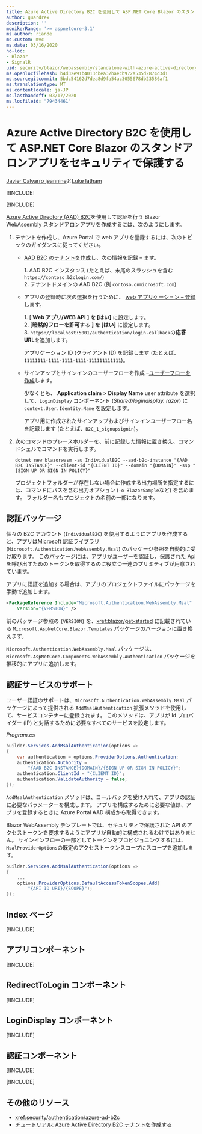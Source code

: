 ```yaml
---
title: Azure Active Directory B2C を使用して ASP.NET Core Blazor のスタンドアロンアプリをセキュリティで保護する
author: guardrex
description: ''
monikerRange: '>= aspnetcore-3.1'
ms.author: riande
ms.custom: mvc
ms.date: 03/16/2020
no-loc:
- Blazor
- SignalR
uid: security/blazor/webassembly/standalone-with-azure-active-directory-b2c
ms.openlocfilehash: b4d32e91b4013cbea37baecb972a535d2874d3d1
ms.sourcegitcommit: 5bdc54162d7dea8d9fa54ac3055678db23586af1
ms.translationtype: MT
ms.contentlocale: ja-JP
ms.lasthandoff: 03/17/2020
ms.locfileid: "79434461"
---
```

# <a name="secure-an-aspnet-core-opno-locblazor-webassembly-standalone-app-with-azure-active-directory-b2c"></a>Azure Active Directory B2C を使用して ASP.NET Core Blazor のスタンドアロンアプリをセキュリティで保護する

[Javier Calvarro jeannine](https://github.com/javiercn)と[Luke latham](https://github.com/guardrex)

[!INCLUDE[](~/includes/blazorwasm-preview-notice.md)]

[!INCLUDE[](~/includes/blazorwasm-3.2-template-article-notice.md)]

[Azure Active Directory (AAD) B2C](/azure/active-directory-b2c/overview)を使用して認証を行う Blazor WebAssembly スタンドアロンアプリを作成するには、次のようにします。

1. テナントを作成し、Azure Portal で web アプリを登録するには、次のトピックのガイダンスに従ってください。

   * [AAD B2C のテナントを作成](/azure/active-directory-b2c/tutorial-create-tenant)し、次の情報を記録 &ndash; ます。

     1\. AAD B2C インスタンス (たとえば、末尾のスラッシュを含む `https://contoso.b2clogin.com/`)<br>
     2\. テナントドメインの AAD B2C (例 `contoso.onmicrosoft.com`)

   * アプリの登録時に次の選択を行うために、 [web アプリケーション &ndash; 登録](/azure/active-directory-b2c/tutorial-register-applications)します。

     1\. [ **Web アプリ/WEB API** **] を [はい]** に設定します。<br>
     2\. [**暗黙的フローを許可**する **] を [はい]** に設定します。<br>
     3\. `https://localhost:5001/authentication/login-callback`の**応答 URL**を追加します。

     アプリケーション ID (クライアント ID) を記録します (たとえば、`11111111-1111-1111-1111-111111111111`)。

   * サインアップとサインインのユーザーフローを作成 &ndash;[ユーザーフローを作成](/azure/active-directory-b2c/tutorial-create-user-flows)します。

     少なくとも、 **Application claim** > **Display Name** user attribute を選択して、`LoginDisplay` コンポーネント (*Shared/logindisplay. razor*) に `context.User.Identity.Name` を設定します。

     アプリ用に作成されたサインアップおよびサインインユーザーフロー名を記録します (たとえば、`B2C_1_signupsignin`)。

1. 次のコマンドのプレースホルダーを、前に記録した情報に置き換え、コマンドシェルでコマンドを実行します。

   ```dotnetcli
   dotnet new blazorwasm -au IndividualB2C --aad-b2c-instance "{AAD B2C INSTANCE}" --client-id "{CLIENT ID}" --domain "{DOMAIN}" -ssp "{SIGN UP OR SIGN IN POLICY}"
   ```

   プロジェクトフォルダーが存在しない場合に作成する出力場所を指定するには、コマンドにパスを含む出力オプション (`-o BlazorSample`など) を含めます。 フォルダー名もプロジェクトの名前の一部になります。

## <a name="authentication-package"></a>認証パッケージ

個々の B2C アカウント (`IndividualB2C`) を使用するようにアプリを作成すると、アプリは[Microsoft 認証ライブラリ](/azure/active-directory/develop/msal-overview)(`Microsoft.Authentication.WebAssembly.Msal`) のパッケージ参照を自動的に受け取ります。 このパッケージには、アプリがユーザーを認証し、保護された Api を呼び出すためのトークンを取得するのに役立つ一連のプリミティブが用意されています。

アプリに認証を追加する場合は、アプリのプロジェクトファイルにパッケージを手動で追加します。

```xml
<PackageReference Include="Microsoft.Authentication.WebAssembly.Msal" 
    Version="{VERSION}" />
```

前のパッケージ参照の `{VERSION}` を、<xref:blazor/get-started> に記載されている `Microsoft.AspNetCore.Blazor.Templates` パッケージのバージョンに置き換えます。

`Microsoft.Authentication.WebAssembly.Msal` パッケージは、`Microsoft.AspNetCore.Components.WebAssembly.Authentication` パッケージを推移的にアプリに追加します。

## <a name="authentication-service-support"></a>認証サービスのサポート

ユーザー認証のサポートは、`Microsoft.Authentication.WebAssembly.Msal` パッケージによって提供される `AddMsalAuthentication` 拡張メソッドを使用して、サービスコンテナーに登録されます。 このメソッドは、アプリが Id プロバイダー (IP) と対話するために必要なすべてのサービスを設定します。

*Program.cs*

```csharp
builder.Services.AddMsalAuthentication(options =>
{
    var authentication = options.ProviderOptions.Authentication;
    authentication.Authority = 
        "{AAD B2C INSTANCE}{DOMAIN}/{SIGN UP OR SIGN IN POLICY}";
    authentication.ClientId = "{CLIENT ID}";
    authentication.ValidateAuthority = false;
});
```

`AddMsalAuthentication` メソッドは、コールバックを受け入れて、アプリの認証に必要なパラメーターを構成します。 アプリを構成するために必要な値は、アプリを登録するときに Azure Portal AAD 構成から取得できます。

Blazor WebAssembly テンプレートでは、セキュリティで保護された API のアクセストークンを要求するようにアプリが自動的に構成されるわけではありません。 サインインフローの一部としてトークンをプロビジョニングするには、`MsalProviderOptions`の既定のアクセストークンスコープにスコープを追加します。

```csharp
builder.Services.AddMsalAuthentication(options =>
{
    ...
    options.ProviderOptions.DefaultAccessTokenScopes.Add(
        "{API ID URI}/{SCOPE}");
});
```

## <a name="index-page"></a>Index ページ

[!INCLUDE[](~/includes/blazor-security/index-page.md)]

## <a name="app-component"></a>アプリコンポーネント

[!INCLUDE[](~/includes/blazor-security/app-component.md)]

## <a name="redirecttologin-component"></a>RedirectToLogin コンポーネント

[!INCLUDE[](~/includes/blazor-security/redirecttologin-component.md)]

## <a name="logindisplay-component"></a>LoginDisplay コンポーネント

[!INCLUDE[](~/includes/blazor-security/logindisplay-component.md)]

## <a name="authentication-component"></a>認証コンポーネント

[!INCLUDE[](~/includes/blazor-security/authentication-component.md)]

[!INCLUDE[](~/includes/blazor-security/troubleshoot.md)]

## <a name="additional-resources"></a>その他のリソース

* <xref:security/authentication/azure-ad-b2c>
* [チュートリアル: Azure Active Directory B2C テナントを作成する](/azure/active-directory-b2c/tutorial-create-tenant)
